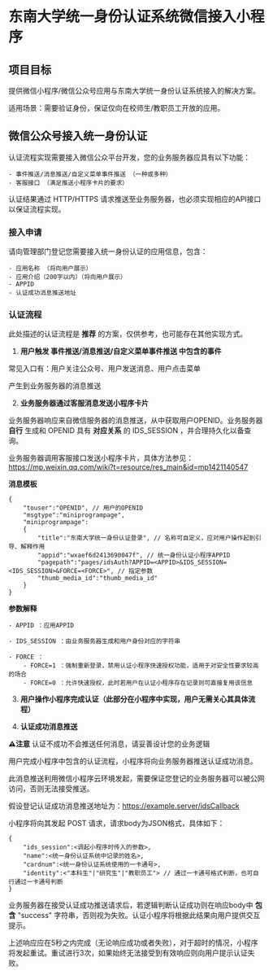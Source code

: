 # 东南大学统一身份认证系统微信接入小程序

## 项目目标

提供微信小程序/微信公众号应用与东南大学统一身份认证系统接入的解决方案。

适用场景：需要验证身份，保证仅向在校师生/教职员工开放的应用。


## 微信公众号接入统一身份认证

认证流程实现需要接入微信公众平台开发，您的业务服务器应具有以下功能：

    - 事件推送/消息推送/自定义菜单事件推送 （一种或多种）
    - 客服接口 （满足推送小程序卡片的要求）

认证结果通过 HTTP/HTTPS 请求推送至业务服务器，也必须实现相应的API接口以保证流程实现。

### 接入申请

请向管理部门登记您需要接入统一身份认证的应用信息，包含：

    - 应用名称 （将向用户展示）
    - 应用介绍（200字以内）（将向用户展示）
    - APPID
    - 认证成功消息推送地址

### 认证流程

此处描述的认证流程是 **推荐** 的方案，仅供参考，也可能存在其他实现方式。

1. **用户触发 事件推送/消息推送/自定义菜单事件推送 中包含的事件**

常见入口有：用户关注公众号、用户发送消息、用户点击菜单

产生到业务服务器的消息推送

2. **业务服务器通过客服消息发送小程序卡片**

业务服务器响应来自微信服务器的消息推送，从中获取用户OPENID。业务服务器 **自行** 生成和 OPENID 具有 **对应关系** 的 IDS_SESSION ，并合理持久化以备查询。

业务服务器调用客服接口发送小程序卡片，具体方法参见：https://mp.weixin.qq.com/wiki?t=resource/res_main&id=mp1421140547

**消息模板**

```
{
    "touser":"OPENID", // 用户的OPENID
    "msgtype":"miniprogrampage",
    "miniprogrampage":
    {
        "title":"东南大学统一身份认证登录", // 名称可自定义，应对用户操作起到引导、解释作用
        "appid":"wxaef6d2413690047f", // 统一身份认证小程序APPID
        "pagepath":"pages/idsAuth?APPID=<APPID>&IDS_SESSION=<IDS_SESSION>&FORCE=<FORCE>", // 指定参数
        "thumb_media_id":"thumb_media_id"
    }
}
```

**参数解释**

    - APPID ：应用APPID

    - IDS_SESSION ：由业务服务器生成和用户身份对应的字符串

    - FORCE ：
        - FORCE=1 ：强制重新登录，禁用认证小程序快速授权功能，适用于对安全性要求较高的场合
        - FORCE=0 ：允许快速授权，此时若用户在认证小程序存在记录则可直接复用该信息

3. **用户操作小程序完成认证（此部分在小程序中实现，用户无需关心其具体流程）**

4. **认证成功消息推送**

**⚠️注意** 认证不成功不会推送任何消息，请妥善设计您的业务逻辑

用户完成小程序中包含的认证流程，小程序将向业务服务器推送认证成功消息。

此消息推送利用微信小程序云环境发起，需要保证您登记的业务服务器可以被公网访问，否则无法接受推送。

假设登记认证成功消息推送地址为：https://example.server/idsCallback

小程序将向其发起 POST 请求，请求body为JSON格式，具体如下：

```
{
    "ids_session":<调起小程序时传入的参数>,
    "name":<统一身份认证系统中记录的姓名>,
    "cardnum":<统一身份认证系统使用的一卡通号>,
    "identity":<"本科生"|"研究生"|"教职员工"> // 通过一卡通号格式判断，也可自行通过一卡通号判断
}
```

业务服务器在接受认证成功推送请求后，若逻辑判断认证成功则在响应body中 **包含** "success" 字符串，否则视为失败。认证小程序将根据此结果向用户提供交互提示。

上述响应应在5秒之内完成（无论响应成功或者失败），对于超时的情况，小程序将发起重试。重试进行3次，如果始终无法接受到有效响应则向用户提示认证失败。


